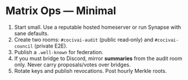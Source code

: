 <!-- status: stub; target: 150+ words -->
<!-- status: stub; target: 150+ words -->
# Matrix Ops — Minimal

1) Start small.  Use a reputable hosted homeserver or run Synapse with sane defaults.  
2) Create two rooms: `#cocivai-audit` (public read‑only) and `#cocivai-council` (private E2E).  
3) Publish a `.well-known` for federation.  
4) If you must bridge to Discord, mirror **summaries** from the audit room only.  Never carry proposals/votes over bridges.  
5) Rotate keys and publish revocations.  Post hourly Merkle roots.


